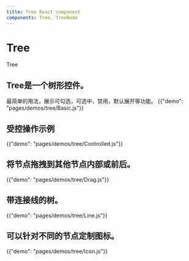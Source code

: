 ```yaml
---
title: Tree React component
components: Tree, TreeNode
---
```


#  Tree

<p class="description">Tree</p>

## Tree是一个树形控件。
最简单的用法，展示可勾选，可选中，禁用，默认展开等功能。
{{"demo": "pages/demos/tree/Basic.js"}}

## 受控操作示例
{{"demo": "pages/demos/tree/Controlled.js"}}

## 将节点拖拽到其他节点内部或前后。
{{"demo": "pages/demos/tree/Drag.js"}}

## 带连接线的树。
{{"demo": "pages/demos/tree/Line.js"}}

## 可以针对不同的节点定制图标。
{{"demo": "pages/demos/tree/Icon.js"}}
